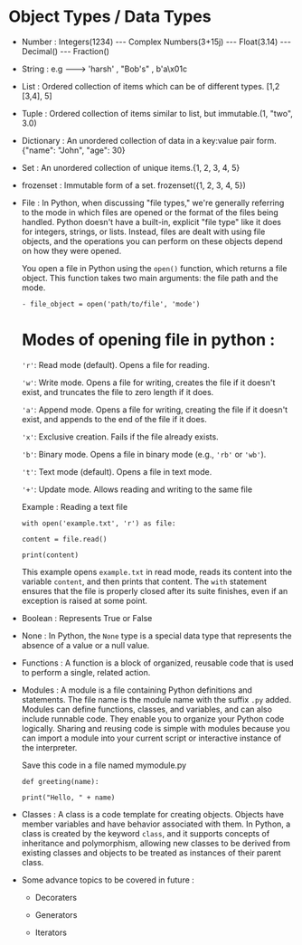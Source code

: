 # Object Types / Data Types

- Number : Integers(1234) --- Complex Numbers(3+15j) --- Float(3.14) --- Decimal() --- Fraction()

- String : e.g ---> 'harsh' , "Bob's" , b'a\x01c

- List : Ordered collection of items which can be of different types. [1,2 [3,4], 5]

- Tuple : Ordered collection of items similar to list, but immutable.(1, "two", 3.0)

- Dictionary : An unordered collection of data in a key:value pair form.{"name": "John", "age": 30}

- Set : An unordered collection of unique items.{1, 2, 3, 4, 5}
- frozenset : Immutable form of a set. frozenset({1, 2, 3, 4, 5})

- File : In Python, when discussing "file types," we're generally referring to the mode in which files are opened or the format of the files being handled. Python doesn't have a built-in, explicit "file type" like it does for integers, strings, or lists. Instead, files are dealt with using file objects, and the operations you can perform on these objects depend on how they were opened.

  You open a file in Python using the `open()` function, which returns a file object. This function takes two main arguments: the file path and the mode.

      - file_object = open('path/to/file', 'mode')

  # Modes of opening file in python :

  `'r'`: Read mode (default). Opens a file for reading.

  `'w'`: Write mode. Opens a file for writing, creates the file if it doesn't exist, and truncates the file to zero length if it does.

  `'a'`: Append mode. Opens a file for writing, creating the file if it doesn't exist, and appends to the end of the file if it does.

  `'x'`: Exclusive creation. Fails if the file already exists.

  `'b'`: Binary mode. Opens a file in binary mode (e.g., `'rb'` or `'wb'`).

  `'t'`: Text mode (default). Opens a file in text mode.

  `'+'`: Update mode. Allows reading and writing to the same file

  Example : Reading a text file

      with open('example.txt', 'r') as file:

      content = file.read()

      print(content)

  This example opens `example.txt` in read mode, reads its content into the variable `content`, and then prints that content. The `with` statement ensures that the file is properly closed after its suite finishes, even if an exception is raised at some point.

- Boolean : Represents True or False

- None : In Python, the `None` type is a special data type that represents the absence of a value or a null value.

- Functions : A function is a block of organized, reusable code that is used to perform a single, related action.

- Modules : A module is a file containing Python definitions and statements. The file name is the module name with the suffix `.py` added. Modules can define functions, classes, and variables, and can also include runnable code. They enable you to organize your Python code logically. Sharing and reusing code is simple with modules because you can import a module into your current script or interactive instance of the interpreter.

  Save this code in a file named mymodule.py

      def greeting(name):

      print("Hello, " + name)

- Classes : A class is a code template for creating objects. Objects have member variables and have behavior associated with them. In Python, a class is created by the keyword `class`, and it supports concepts of inheritance and polymorphism, allowing new classes to be derived from existing classes and objects to be treated as instances of their parent class.

- Some advance topics to be covered in future :

  - Decoraters

  - Generators

  - Iterators
